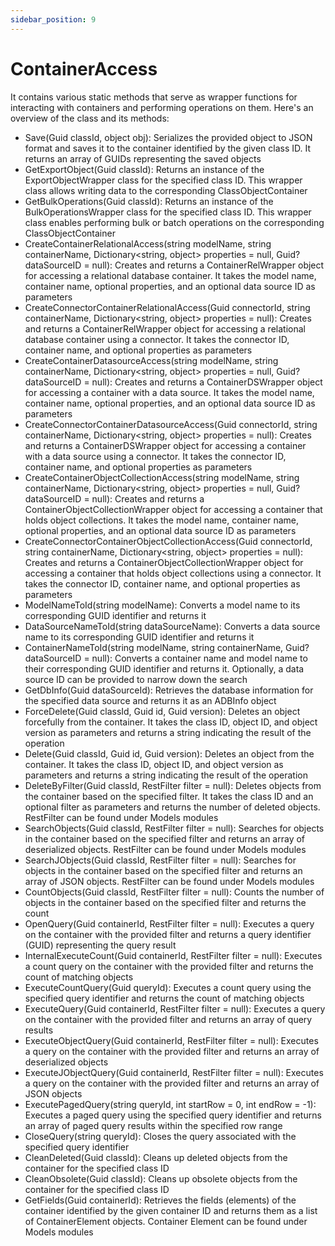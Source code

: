 ```yaml
---
sidebar_position: 9
---
```

# ContainerAccess

It contains various static methods that serve as wrapper functions for interacting with containers and performing operations on them. Here's an overview of the class and its methods:

- Save(Guid classId, object obj): Serializes the provided object to JSON format and saves it to the container identified by the given class ID. It returns an array of GUIDs representing the saved objects
- GetExportObject(Guid classId): Returns an instance of the ExportObjectWrapper class for the specified class ID. This wrapper class allows writing data to the corresponding ClassObjectContainer
- GetBulkOperations(Guid classId): Returns an instance of the BulkOperationsWrapper class for the specified class ID. This wrapper class enables performing bulk or batch operations on the corresponding ClassObjectContainer
- CreateContainerRelationalAccess(string modelName, string containerName, Dictionary<string, object\> properties = null, Guid? dataSourceID = null): Creates and returns a ContainerRelWrapper object for accessing a relational database container. It takes the model name, container name, optional properties, and an optional data source ID as parameters
- CreateConnectorContainerRelationalAccess(Guid connectorId, string containerName, Dictionary<string, object\> properties = null): Creates and returns a ContainerRelWrapper object for accessing a relational database container using a connector. It takes the connector ID, container name, and optional properties as parameters
- CreateContainerDatasourceAccess(string modelName, string containerName, Dictionary<string, object\> properties = null, Guid? dataSourceID = null): Creates and returns a ContainerDSWrapper object for accessing a container with a data source. It takes the model name, container name, optional properties, and an optional data source ID as parameters
- CreateConnectorContainerDatasourceAccess(Guid connectorId, string containerName, Dictionary<string, object\> properties = null): Creates and returns a ContainerDSWrapper object for accessing a container with a data source using a connector. It takes the connector ID, container name, and optional properties as parameters
- CreateContainerObjectCollectionAccess(string modelName, string containerName, Dictionary<string, object\> properties = null, Guid? dataSourceID = null): Creates and returns a ContainerObjectCollectionWrapper object for accessing a container that holds object collections. It takes the model name, container name, optional properties, and an optional data source ID as parameters
- CreateConnectorContainerObjectCollectionAccess(Guid connectorId, string containerName, Dictionary<string, object\> properties = null): Creates and returns a ContainerObjectCollectionWrapper object for accessing a container that holds object collections using a connector. It takes the connector ID, container name, and optional properties as parameters
- ModelNameToId(string modelName): Converts a model name to its corresponding GUID identifier and returns it
- DataSourceNameToId(string dataSourceName): Converts a data source name to its corresponding GUID identifier and returns it
- ContainerNameToId(string modelName, string containerName, Guid? dataSourceID = null): Converts a container name and model name to their corresponding GUID identifier and returns it. Optionally, a data source ID can be provided to narrow down the search
- GetDbInfo(Guid dataSourceId): Retrieves the database information for the specified data source and returns it as an ADBInfo object
- ForceDelete(Guid classId, Guid id, Guid version): Deletes an object forcefully from the container. It takes the class ID, object ID, and object version as parameters and returns a string indicating the result of the operation
- Delete(Guid classId, Guid id, Guid version): Deletes an object from the container. It takes the class ID, object ID, and object version as parameters and returns a string indicating the result of the operation
- DeleteByFilter(Guid classId, RestFilter filter = null): Deletes objects from the container based on the specified filter. It takes the class ID and an optional filter as parameters and returns the number of deleted objects. RestFilter can be found under Models modules
- SearchObjects(Guid classId, RestFilter filter = null): Searches for objects in the container based on the specified filter and returns an array of deserialized objects. RestFilter can be found under Models modules
- SearchJObjects(Guid classId, RestFilter filter = null): Searches for objects in the container based on the specified filter and returns an array of JSON objects. RestFilter can be found under Models modules
- CountObjects(Guid classId, RestFilter filter = null): Counts the number of objects in the container based on the specified filter and returns the count
- OpenQuery(Guid containerId, RestFilter filter = null): Executes a query on the container with the provided filter and returns a query identifier (GUID) representing the query result
- InternalExecuteCount(Guid containerId, RestFilter filter = null): Executes a count query on the container with the provided filter and returns the count of matching objects
- ExecuteCountQuery(Guid queryId): Executes a count query using the specified query identifier and returns the count of matching objects
- ExecuteQuery(Guid containerId, RestFilter filter = null): Executes a query on the container with the provided filter and returns an array of query results
- ExecuteObjectQuery(Guid containerId, RestFilter filter = null): Executes a query on the container with the provided filter and returns an array of deserialized objects
- ExecuteJObjectQuery(Guid containerId, RestFilter filter = null): Executes a query on the container with the provided filter and returns an array of JSON objects
- ExecutePagedQuery(string queryId, int startRow = 0, int endRow = -1): Executes a paged query using the specified query identifier and returns an array of paged query results within the specified row range
- CloseQuery(string queryId): Closes the query associated with the specified query identifier
- CleanDeleted(Guid classId): Cleans up deleted objects from the container for the specified class ID
- CleanObsolete(Guid classId): Cleans up obsolete objects from the container for the specified class ID
- GetFields(Guid containerId): Retrieves the fields (elements) of the container identified by the given container ID and returns them as a list of ContainerElement objects. Container Element can be found under Models modules
